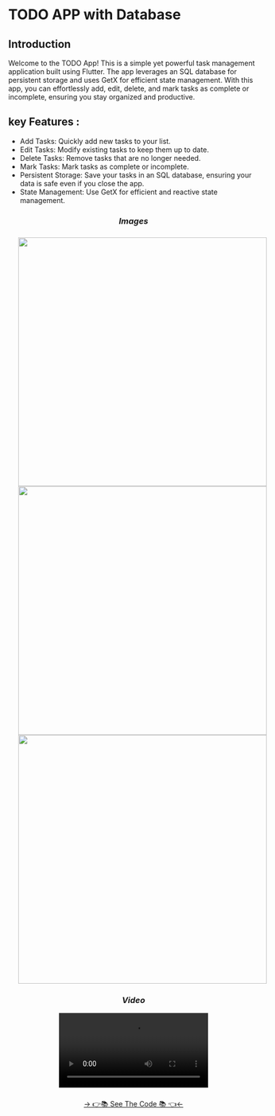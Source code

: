 # TODO APP with Database

## Introduction
Welcome to the TODO App! This is a simple yet powerful task management application built using Flutter. The app leverages an SQL database for persistent storage and uses GetX for efficient state management. With this app, you can effortlessly add, edit, delete, and mark tasks as complete or incomplete, ensuring you stay organized and productive.

## key Features :
* Add Tasks: Quickly add new tasks to your list.
* Edit Tasks: Modify existing tasks to keep them up to date.
* Delete Tasks: Remove tasks that are no longer needed.
* Mark Tasks: Mark tasks as complete or incomplete.
* Persistent Storage: Save your tasks in an SQL database, ensuring your data is safe even if you close the app.
* State Management: Use GetX for efficient and reactive state management.

### 
<h3 align="center"><i>Images</i></h3>

###

<div align="center">

<img src="https://github.com/user-attachments/assets/bb3f1819-29a2-40ae-98ca-3f888b154919" height=500px hspace=20>

<img src="https://github.com/user-attachments/assets/0bbe15a0-9fd5-488f-9e6d-b874127be380" height=500px hspace=20>

<img src="https://github.com/user-attachments/assets/2bfe8edd-5619-40a0-8e9a-119e8f5a5a01" height=500px hspace=20>

</div>

###
<h3 align="center"><i>Video</i></h3>
<div align="center">    

<video src = "https://github.com/user-attachments/assets/297185d6-3b2d-4cd0-9040-a6ecf0553418">

</div>

###
<div align="center">
<a href="https://github.com/MauryaAayush/avd_flutter_database/tree/master/lib/todo_app_withdb">-> 👉📚 See The Code 📚 👈<-</a>
</div>



